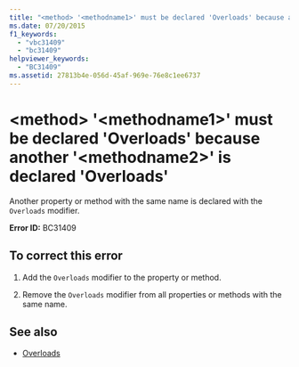 ```yaml
---
title: "<method> '<methodname1>' must be declared 'Overloads' because another '<methodname2>' is declared 'Overloads'"
ms.date: 07/20/2015
f1_keywords: 
  - "vbc31409"
  - "bc31409"
helpviewer_keywords: 
  - "BC31409"
ms.assetid: 27813b4e-056d-45af-969e-76e8c1ee6737
---
```

# \<method> '\<methodname1>' must be declared 'Overloads' because another '\<methodname2>' is declared 'Overloads'
Another property or method with the same name is declared with the `Overloads` modifier.  
  
 **Error ID:** BC31409  
  
## To correct this error  
  
1. Add the `Overloads` modifier to the property or method.  
  
2. Remove the `Overloads` modifier from all properties or methods with the same name.  
  
## See also

- [Overloads](../../visual-basic/language-reference/modifiers/overloads.md)
